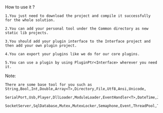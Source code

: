 How to use it ?

	1.You just need to download the project and compile it successfully for the whole solution.

	2.You can add your personal tool under the Common directory as new static lib projects.

	3.You should add your plugin interface to the Interface project and then add your own plugin project.

	4.You can export your plugins like we do for our core plugins. 

	5.You can use a plugin by using PluginPtr<Interface> wherever you need it.

Note: 

	There are some base tool for you such as String,Bool,Int,Double,Array<T>,Directory,File,Utf8,Ansi,Unicode,
	
	SerialPort,Usb,Player,DllLoader,ModuleLoader,EventHandler<T>,DateTime,Json,Ini,Log,Socket,SocketClient,
	
	SocketServer,SqlDatabase,Mutex,MutexLocker,Semaphone,Event,ThreadPool,Timer,Counter,Delay,etc.

